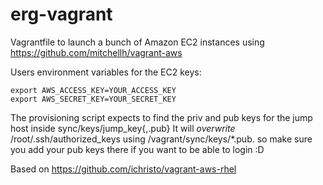erg-vagrant
===========

Vagrantfile to launch a bunch of Amazon EC2 instances using https://github.com/mitchellh/vagrant-aws

Users environment variables for the EC2 keys:

```shell
export AWS_ACCESS_KEY=YOUR_ACCESS_KEY
export AWS_SECRET_KEY=YOUR_SECRET_KEY
```

The provisioning script expects to find the priv and pub keys for the jump host inside sync/keys/jump_key{,.pub} 
It will *overwrite* /root/.ssh/authorized_keys using /vagrant/sync/keys/*.pub. so make sure you add your pub keys there if you want to be able to login :D

Based on https://github.com/ichristo/vagrant-aws-rhel

